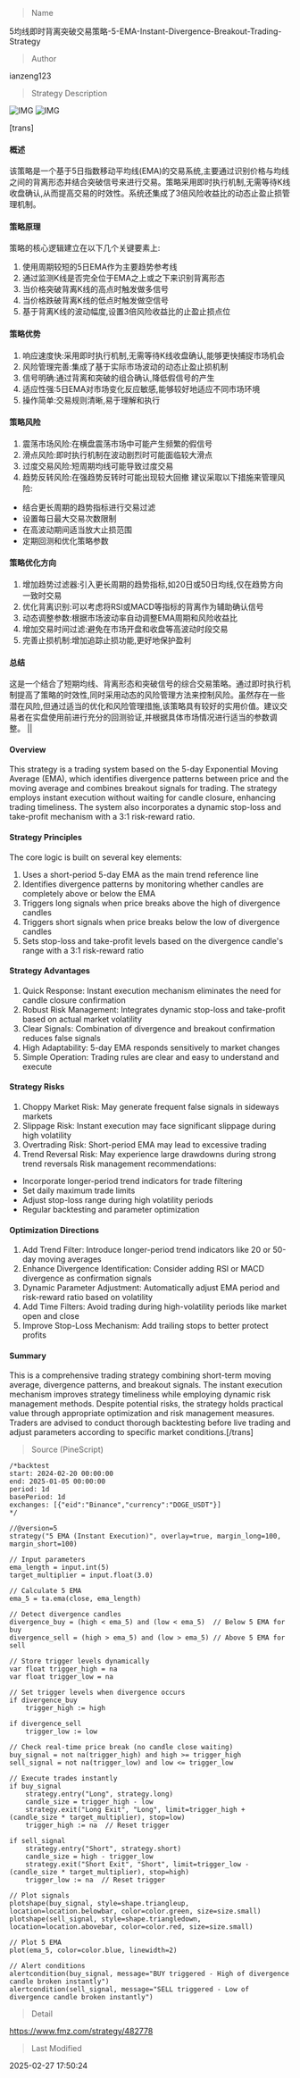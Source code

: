 
> Name

5均线即时背离突破交易策略-5-EMA-Instant-Divergence-Breakout-Trading-Strategy

> Author

ianzeng123

> Strategy Description

![IMG](https://www.fmz.com/upload/asset/2d910c65b9cde1b34e694.png)
![IMG](https://www.fmz.com/upload/asset/2d8d65acde651832a5dc6.png)




[trans]
#### 概述
该策略是一个基于5日指数移动平均线(EMA)的交易系统,主要通过识别价格与均线之间的背离形态并结合突破信号来进行交易。策略采用即时执行机制,无需等待K线收盘确认,从而提高交易的时效性。系统还集成了3倍风险收益比的动态止盈止损管理机制。

#### 策略原理
策略的核心逻辑建立在以下几个关键要素上:
1. 使用周期较短的5日EMA作为主要趋势参考线
2. 通过监测K线是否完全位于EMA之上或之下来识别背离形态
3. 当价格突破背离K线的高点时触发做多信号
4. 当价格跌破背离K线的低点时触发做空信号
5. 基于背离K线的波动幅度,设置3倍风险收益比的止盈止损点位

#### 策略优势
1. 响应速度快:采用即时执行机制,无需等待K线收盘确认,能够更快捕捉市场机会
2. 风险管理完善:集成了基于实际市场波动的动态止盈止损机制
3. 信号明确:通过背离和突破的组合确认,降低假信号的产生
4. 适应性强:5日EMA对市场变化反应敏感,能够较好地适应不同市场环境
5. 操作简单:交易规则清晰,易于理解和执行

#### 策略风险
1. 震荡市场风险:在横盘震荡市场中可能产生频繁的假信号
2. 滑点风险:即时执行机制在波动剧烈时可能面临较大滑点
3. 过度交易风险:短周期均线可能导致过度交易
4. 趋势反转风险:在强趋势反转时可能出现较大回撤
建议采取以下措施来管理风险:
- 结合更长周期的趋势指标进行交易过滤
- 设置每日最大交易次数限制
- 在高波动期间适当放大止损范围
- 定期回测和优化策略参数

#### 策略优化方向
1. 增加趋势过滤器:引入更长周期的趋势指标,如20日或50日均线,仅在趋势方向一致时交易
2. 优化背离识别:可以考虑将RSI或MACD等指标的背离作为辅助确认信号
3. 动态调整参数:根据市场波动率自动调整EMA周期和风险收益比
4. 增加交易时间过滤:避免在市场开盘和收盘等高波动时段交易
5. 完善止损机制:增加追踪止损功能,更好地保护盈利

#### 总结
这是一个结合了短期均线、背离形态和突破信号的综合交易策略。通过即时执行机制提高了策略的时效性,同时采用动态的风险管理方法来控制风险。虽然存在一些潜在风险,但通过适当的优化和风险管理措施,该策略具有较好的实用价值。建议交易者在实盘使用前进行充分的回测验证,并根据具体市场情况进行适当的参数调整。 ||

#### Overview
This strategy is a trading system based on the 5-day Exponential Moving Average (EMA), which identifies divergence patterns between price and the moving average and combines breakout signals for trading. The strategy employs instant execution without waiting for candle closure, enhancing trading timeliness. The system also incorporates a dynamic stop-loss and take-profit mechanism with a 3:1 risk-reward ratio.

#### Strategy Principles
The core logic is built on several key elements:
1. Uses a short-period 5-day EMA as the main trend reference line
2. Identifies divergence patterns by monitoring whether candles are completely above or below the EMA
3. Triggers long signals when price breaks above the high of divergence candles
4. Triggers short signals when price breaks below the low of divergence candles
5. Sets stop-loss and take-profit levels based on the divergence candle's range with a 3:1 risk-reward ratio

#### Strategy Advantages
1. Quick Response: Instant execution mechanism eliminates the need for candle closure confirmation
2. Robust Risk Management: Integrates dynamic stop-loss and take-profit based on actual market volatility
3. Clear Signals: Combination of divergence and breakout confirmation reduces false signals
4. High Adaptability: 5-day EMA responds sensitively to market changes
5. Simple Operation: Trading rules are clear and easy to understand and execute

#### Strategy Risks
1. Choppy Market Risk: May generate frequent false signals in sideways markets
2. Slippage Risk: Instant execution may face significant slippage during high volatility
3. Overtrading Risk: Short-period EMA may lead to excessive trading
4. Trend Reversal Risk: May experience large drawdowns during strong trend reversals
Risk management recommendations:
- Incorporate longer-period trend indicators for trade filtering
- Set daily maximum trade limits
- Adjust stop-loss range during high volatility periods
- Regular backtesting and parameter optimization

#### Optimization Directions
1. Add Trend Filter: Introduce longer-period trend indicators like 20 or 50-day moving averages
2. Enhance Divergence Identification: Consider adding RSI or MACD divergence as confirmation signals
3. Dynamic Parameter Adjustment: Automatically adjust EMA period and risk-reward ratio based on volatility
4. Add Time Filters: Avoid trading during high-volatility periods like market open and close
5. Improve Stop-Loss Mechanism: Add trailing stops to better protect profits

#### Summary
This is a comprehensive trading strategy combining short-term moving average, divergence patterns, and breakout signals. The instant execution mechanism improves strategy timeliness while employing dynamic risk management methods. Despite potential risks, the strategy holds practical value through appropriate optimization and risk management measures. Traders are advised to conduct thorough backtesting before live trading and adjust parameters according to specific market conditions.[/trans]



> Source (PineScript)

``` pinescript
/*backtest
start: 2024-02-20 00:00:00
end: 2025-01-05 00:00:00
period: 1d
basePeriod: 1d
exchanges: [{"eid":"Binance","currency":"DOGE_USDT"}]
*/

//@version=5
strategy("5 EMA (Instant Execution)", overlay=true, margin_long=100, margin_short=100)

// Input parameters
ema_length = input.int(5)
target_multiplier = input.float(3.0)

// Calculate 5 EMA
ema_5 = ta.ema(close, ema_length)

// Detect divergence candles
divergence_buy = (high < ema_5) and (low < ema_5)  // Below 5 EMA for buy
divergence_sell = (high > ema_5) and (low > ema_5) // Above 5 EMA for sell

// Store trigger levels dynamically
var float trigger_high = na
var float trigger_low = na

// Set trigger levels when divergence occurs
if divergence_buy
    trigger_high := high

if divergence_sell
    trigger_low := low

// Check real-time price break (no candle close waiting)
buy_signal = not na(trigger_high) and high >= trigger_high
sell_signal = not na(trigger_low) and low <= trigger_low

// Execute trades instantly
if buy_signal
    strategy.entry("Long", strategy.long)
    candle_size = trigger_high - low
    strategy.exit("Long Exit", "Long", limit=trigger_high + (candle_size * target_multiplier), stop=low)
    trigger_high := na  // Reset trigger

if sell_signal
    strategy.entry("Short", strategy.short)
    candle_size = high - trigger_low
    strategy.exit("Short Exit", "Short", limit=trigger_low - (candle_size * target_multiplier), stop=high)
    trigger_low := na  // Reset trigger

// Plot signals
plotshape(buy_signal, style=shape.triangleup, location=location.belowbar, color=color.green, size=size.small)
plotshape(sell_signal, style=shape.triangledown, location=location.abovebar, color=color.red, size=size.small)

// Plot 5 EMA
plot(ema_5, color=color.blue, linewidth=2)

// Alert conditions
alertcondition(buy_signal, message="BUY triggered - High of divergence candle broken instantly")
alertcondition(sell_signal, message="SELL triggered - Low of divergence candle broken instantly")

```

> Detail

https://www.fmz.com/strategy/482778

> Last Modified

2025-02-27 17:50:24
